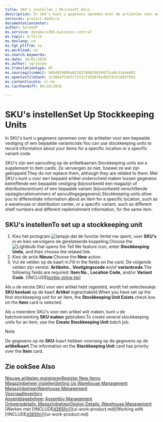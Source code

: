```yaml
---
title: SKU's instellen | Microsoft Docs
description: In SKU's kunt u gegevens opnemen over de artikelen voor een bepaalde vestiging of een bepaalde variantcode.
services: project-madeira
documentationcenter: 
author: SorenGP
ms.service: dynamics365-business-central
ms.topic: article
ms.devlang: na
ms.tgt_pltfrm: na
ms.workload: na
ms.search.keywords: 
ms.date: 10/01/2018
ms.author: sgroespe
ms.translationtype: HT
ms.sourcegitcommit: 9dbd92409ba02281f008246194f3ce0c53e4e001
ms.openlocfilehash: 3c368af3347c72f2cf355876ed5574151095f993
ms.contentlocale: nl-be
ms.lasthandoff: 09/28/2018

---
```

# <a name="set-up-stockkeeping-units"></a><span data-ttu-id="02a45-103">SKU's instellen</span><span class="sxs-lookup"><span data-stu-id="02a45-103">Set Up Stockkeeping Units</span></span>
<span data-ttu-id="02a45-104">In SKU's kunt u gegevens opnemen over de artikelen voor een bepaalde vestiging of een bepaalde variantcode.</span><span class="sxs-lookup"><span data-stu-id="02a45-104">You can use stockkeeping units to record information about your items for a specific location or a specific variant code.</span></span>  

 <span data-ttu-id="02a45-105">SKU's zijn een aanvulling op de artikelkaarten.</span><span class="sxs-lookup"><span data-stu-id="02a45-105">Stockkeeping units are a supplement to item cards.</span></span> <span data-ttu-id="02a45-106">Ze vervangen ze niet, hoewel ze wel zijn gekoppeld.</span><span class="sxs-lookup"><span data-stu-id="02a45-106">They do not replace them, although they are related to them.</span></span> <span data-ttu-id="02a45-107">Met SKU's kunt u voor een bepaald artikel onderscheid maken tussen gegevens betreffende een bepaalde vestiging (bijvoorbeeld een magazijn of distributiecentrum) of een bepaalde variant (bijvoorbeeld verschillende opslaglocatienummers of aanvullingsgegevens).</span><span class="sxs-lookup"><span data-stu-id="02a45-107">Stockkeeping units allow you to differentiate information about an item for a specific location, such as a warehouse or distribution center, or a specific variant, such as different shelf numbers and different replenishment information, for the same item.</span></span>  

## <a name="to-set-up-a-stockkeeping-unit"></a><span data-ttu-id="02a45-108">SKU's instellen</span><span class="sxs-lookup"><span data-stu-id="02a45-108">To set up a stockkeeping unit</span></span>  

1.  <span data-ttu-id="02a45-109">Kies het pictogram ![lampje dat de functie Vertel me opent](media/ui-search/search_small.png "Vertel me wat u wilt doen"), voer **SKU's** in en kies vervolgens de gerelateerde koppeling.</span><span class="sxs-lookup"><span data-stu-id="02a45-109">Choose the ![Lightbulb that opens the Tell Me feature](media/ui-search/search_small.png "Tell me what you want to do") icon, enter **Stockkeeping Units**, and then choose the related link.</span></span>  
2.  <span data-ttu-id="02a45-110">Kies de actie **Nieuw**.</span><span class="sxs-lookup"><span data-stu-id="02a45-110">Choose the **New** action.</span></span>  
3.  <span data-ttu-id="02a45-111">Vul de velden op de kaart in.</span><span class="sxs-lookup"><span data-stu-id="02a45-111">Fill in the fields on the card.</span></span> <span data-ttu-id="02a45-112">De volgende velden zijn vereist: **Artikelnr.**, **Vestigingscode** en/of **variantcode**.</span><span class="sxs-lookup"><span data-stu-id="02a45-112">The following fields are required: **Item No.**, **Location Code**, and/or **Variant Code**.</span></span> [!INCLUDE[tooltip-inline-tip](includes/tooltip-inline-tip_md.md)]  

<span data-ttu-id="02a45-113">Als u de eerste SKU voor een artikel hebt ingesteld, wordt het selectievakje **SKU bestaat** op de kaart **Artikel** ingeschakeld.</span><span class="sxs-lookup"><span data-stu-id="02a45-113">When you have set up the first stockkeeping unit for an item, the **Stockkeeping Unit Exists** check box on the **Item** card is selected.</span></span>  

<span data-ttu-id="02a45-114">Als u meerdere SKU's voor een artikel wilt maken, kunt u de batchverwerking **SKU maken** gebruiken.</span><span class="sxs-lookup"><span data-stu-id="02a45-114">To create several stockkeeping units for an item, use the **Create Stockkeeping Unit** batch job.</span></span>  

> [!NOTE]  
>  <span data-ttu-id="02a45-115">De gegevens op de **SKU**-kaart hebben voorrang op de gegevens op de **artikelkaart**.</span><span class="sxs-lookup"><span data-stu-id="02a45-115">The information on the **Stockkeeping Unit** card has priority over the **Item** card.</span></span>  

## <a name="see-also"></a><span data-ttu-id="02a45-116">Zie ook</span><span class="sxs-lookup"><span data-stu-id="02a45-116">See Also</span></span>  
[<span data-ttu-id="02a45-117">Nieuwe artikelen registreren</span><span class="sxs-lookup"><span data-stu-id="02a45-117">Register New Items</span></span>](inventory-how-register-new-items.md)  
[<span data-ttu-id="02a45-118">Magazijnbeheer instellen</span><span class="sxs-lookup"><span data-stu-id="02a45-118">Setting Up Warehouse Management</span></span>](warehouse-setup-warehouse.md)  
[<span data-ttu-id="02a45-119">Magazijnbeheer</span><span class="sxs-lookup"><span data-stu-id="02a45-119">Warehouse Management</span></span>](warehouse-manage-warehouse.md)  
[<span data-ttu-id="02a45-120">Voorraad</span><span class="sxs-lookup"><span data-stu-id="02a45-120">Inventory</span></span>](inventory-manage-inventory.md)  
<span data-ttu-id="02a45-121">[Assemblagebeheer](assembly-assemble-items.md)  </span><span class="sxs-lookup"><span data-stu-id="02a45-121">[Assembly Management](assembly-assemble-items.md)  </span></span>  
[<span data-ttu-id="02a45-122">Ontwerpdetails: Magazijnbeheer</span><span class="sxs-lookup"><span data-stu-id="02a45-122">Design Details: Warehouse Management</span></span>](design-details-warehouse-management.md)  
<span data-ttu-id="02a45-123">[Werken met [!INCLUDE[d365fin](includes/d365fin_md.md)]](ui-work-product.md)</span><span class="sxs-lookup"><span data-stu-id="02a45-123">[Working with [!INCLUDE[d365fin](includes/d365fin_md.md)]](ui-work-product.md)</span></span>  

